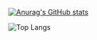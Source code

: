 [![Anurag's GitHub stats](https://github-readme-stats.vercel.app/api?username=vladyshrytsenko&include_all_commits=true)](https://github.com/anuraghazra/github-readme-stats)

![Top Langs](https://github-readme-stats.vercel.app/api/top-langs/?username=vladyshrytsenko&layout=compact)
